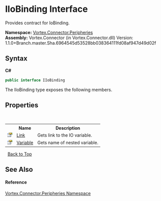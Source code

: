 # IIoBinding Interface
 

Provides contract for IoBinding.

**Namespace:**&nbsp;<a href="N_Vortex_Connector_Peripheries.md">Vortex.Connector.Peripheries</a><br />**Assembly:**&nbsp;Vortex.Connector (in Vortex.Connector.dll) Version: 1.1.0+Branch.master.Sha.6964545d53528bb038364111fd08af947d49d02f

## Syntax

**C#**<br />
``` C#
public interface IIoBinding
```

The IIoBinding type exposes the following members.


## Properties
&nbsp;<table><tr><th></th><th>Name</th><th>Description</th></tr><tr><td>![Public property](media/pubproperty.gif "Public property")</td><td><a href="P_Vortex_Connector_Peripheries_IIoBinding_Link.md">Link</a></td><td>
Gets link to the IO variable.</td></tr><tr><td>![Public property](media/pubproperty.gif "Public property")</td><td><a href="P_Vortex_Connector_Peripheries_IIoBinding_Variable.md">Variable</a></td><td>
Gets name of nested variable.</td></tr></table>&nbsp;
<a href="#iiobinding-interface">Back to Top</a>

## See Also


#### Reference
<a href="N_Vortex_Connector_Peripheries.md">Vortex.Connector.Peripheries Namespace</a><br />
